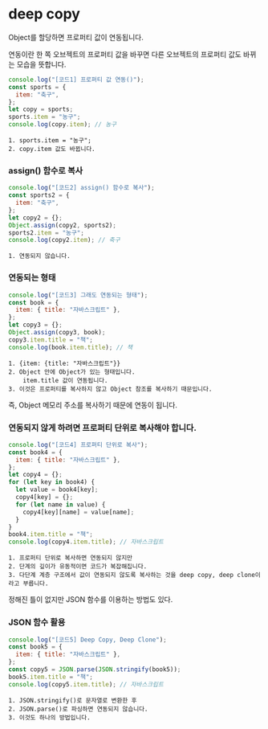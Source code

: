 # deep copy

Object를 할당하면 프로퍼티 값이 연동됩니다.

연동이란 한 쪽 오브젝트의 프로퍼티 값을 바꾸면 다른 오브젝트의 프로퍼티 값도 바뀌는 모습을 뜻합니다.

```js
console.log("[코드1] 프로퍼티 값 연동()");
const sports = {
  item: "축구",
};
let copy = sports;
sports.item = "농구";
console.log(copy.item); // 농구
```

    1. sports.item = "농구";
    2. copy.item 값도 바뀝니다.

### assign() 함수로 복사

```js
console.log("[코드2] assign() 함수로 복사");
const sports2 = {
  item: "축구",
};
let copy2 = {};
Object.assign(copy2, sports2);
sports2.item = "농구";
console.log(copy2.item); // 축구
```

    1. 연동되지 않습니다.

### 연동되는 형태

```js
console.log("[코드3] 그래도 연동되는 형태");
const book = {
  item: { title: "자바스크립트" },
};
let copy3 = {};
Object.assign(copy3, book);
copy3.item.title = "책";
console.log(book.item.title); // 책
```

    1. {item: {title: "자바스크립트"}}
    2. Object 안에 Object가 있는 형태입니다.
        item.title 값이 연동됩니다.
    3. 이것은 프로퍼티를 복사하지 않고 Object 참조를 복사하기 때문입니다.

즉, Object 메모리 주소를 복사하기 때문에 연동이 됩니다.

### 연동되지 않게 하려면 프로퍼티 단위로 복사해야 합니다.

```js
console.log("[코드4] 프로퍼티 단위로 복사");
const book4 = {
  item: { title: "자바스크립트" },
};
let copy4 = {};
for (let key in book4) {
  let value = book4[key];
  copy4[key] = {};
  for (let name in value) {
    copy4[key][name] = value[name];
  }
}
book4.item.title = "책";
console.log(copy4.item.title); // 자바스크립트
```

    1. 프로퍼티 단위로 복사하면 연동되지 않지만
    2. 단계의 깊이가 유동적이면 코드가 복잡해집니다.
    3. 다단계 계층 구조에서 값이 연동되지 않도록 복사하는 것을 deep copy, deep clone이라고 부릅니다.

정해진 틀이 없지만 JSON 함수를 이용하는 방법도 있다.

### JSON 함수 활용

```js
console.log("[코드5] Deep Copy, Deep Clone");
const book5 = {
  item: { title: "자바스크립트" },
};
const copy5 = JSON.parse(JSON.stringify(book5));
book5.item.title = "책";
console.log(copy5.item.title); // 자바스크립트
```

    1. JSON.stringify()로 문자열로 변환한 후
    2. JSON.parse()로 파싱하면 연동되지 않습니다.
    3. 이것도 하나의 방법입니다.
